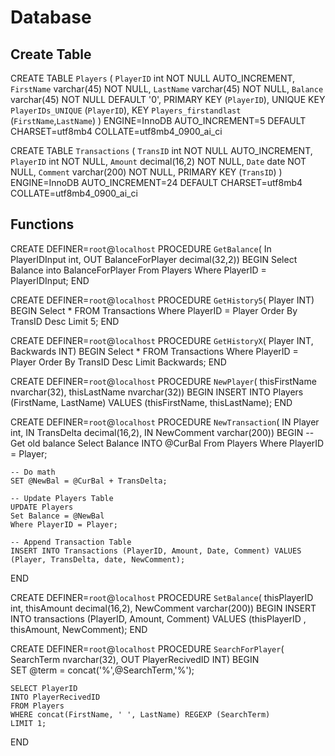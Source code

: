 # Database

## Create Table

CREATE TABLE `Players` (
  `PlayerID` int NOT NULL AUTO_INCREMENT,
  `FirstName` varchar(45) NOT NULL,
  `LastName` varchar(45) NOT NULL,
  `Balance` varchar(45) NOT NULL DEFAULT '0',
  PRIMARY KEY (`PlayerID`),
  UNIQUE KEY `PlayerIDs_UNIQUE` (`PlayerID`),
  KEY `Players_firstandlast` (`FirstName`,`LastName`)
) ENGINE=InnoDB AUTO_INCREMENT=5 DEFAULT CHARSET=utf8mb4 COLLATE=utf8mb4_0900_ai_ci

CREATE TABLE `Transactions` (
  `TransID` int NOT NULL AUTO_INCREMENT,
  `PlayerID` int NOT NULL,
  `Amount` decimal(16,2) NOT NULL,
  `Date` date NOT NULL,
  `Comment` varchar(200) NOT NULL,
  PRIMARY KEY (`TransID`)
) ENGINE=InnoDB AUTO_INCREMENT=24 DEFAULT CHARSET=utf8mb4 COLLATE=utf8mb4_0900_ai_ci

## Functions

CREATE DEFINER=`root`@`localhost` PROCEDURE `GetBalance`( 
	In PlayerIDInput int, 
	OUT BalanceForPlayer decimal(32,2))
BEGIN
	Select Balance
    into BalanceForPlayer
    From Players 
    Where PlayerID = PlayerIDInput;
END

CREATE DEFINER=`root`@`localhost` PROCEDURE `GetHistory5`(
	Player INT)
BEGIN
	Select *
    FROM Transactions 
    Where PlayerID = Player
    Order By TransID Desc
    Limit 5;
END

CREATE DEFINER=`root`@`localhost` PROCEDURE `GetHistoryX`(
	Player INT,
    Backwards INT)
BEGIN
	Select *
    FROM Transactions 
    Where PlayerID = Player
    Order By TransID Desc
    Limit Backwards;
END

CREATE DEFINER=`root`@`localhost` PROCEDURE `NewPlayer`(
    thisFirstName nvarchar(32), 
    thisLastName nvarchar(32))
BEGIN
	INSERT INTO Players (FirstName, LastName) 
    VALUES (thisFirstName, thisLastName);
END

CREATE DEFINER=`root`@`localhost` PROCEDURE `NewTransaction`( 
	IN Player int, 
    IN TransDelta decimal(16,2),
    IN NewComment varchar(200))
BEGIN
	-- Get old balance
    Select Balance
    INTO @CurBal
	From Players 
    Where PlayerID = Player;
	
    -- Do math
    SET @NewBal = @CurBal + TransDelta;
    
    -- Update Players Table 
    UPDATE Players
    Set Balance = @NewBal
    Where PlayerID = Player;
    
    -- Append Transaction Table
	INSERT INTO Transactions (PlayerID, Amount, Date, Comment) VALUES (Player, TransDelta, date, NewComment);
END

CREATE DEFINER=`root`@`localhost` PROCEDURE `SetBalance`( 
    thisPlayerID int, 
    thisAmount decimal(16,2),
    NewComment varchar(200))
BEGIN
	INSERT INTO transactions (PlayerID, Amount, Comment) 
    VALUES (thisPlayerID , thisAmount, NewComment);
END

CREATE DEFINER=`root`@`localhost` PROCEDURE `SearchForPlayer`( 
	SearchTerm nvarchar(32),
    OUT PlayerRecivedID INT)
BEGIN    
	SET @term = concat('%',@SearchTerm,'%');
    
    SELECT PlayerID
    INTO PlayerRecivedID
    FROM Players 
	WHERE concat(FirstName, ' ', LastName) REGEXP (SearchTerm)
    LIMIT 1;
END
